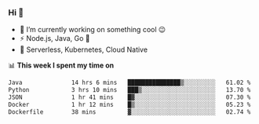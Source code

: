### Hi 👋

<!--
**nodejh/nodejh** is a ✨ _special_ ✨ repository because its `README.md` (this file) appears on your GitHub profile.

Here are some ideas to get you started:

- 🔭 I’m currently working on ...
- 🌱 I’m currently learning ...
- 👯 I’m looking to collaborate on ...
- 🤔 I’m looking for help with ...
- 💬 Ask me about ...
- 📫 How to reach me: ...
- 😄 Pronouns: ...
- ⚡ Fun fact: ...
-->

- 🔭 I’m currently working on something cool :wink:
- ⚡ Node.js, Java, Go :thought_balloon:
- 🤖 Serverless, Kubernetes, Cloud Native

📊 **This week I spent my time on**

<!--START_SECTION:waka-->

```txt
Java              14 hrs 6 mins   ███████████████▒░░░░░░░░░   61.02 %
Python            3 hrs 10 mins   ███▒░░░░░░░░░░░░░░░░░░░░░   13.70 %
JSON              1 hr 41 mins    █▓░░░░░░░░░░░░░░░░░░░░░░░   07.30 %
Docker            1 hr 12 mins    █▒░░░░░░░░░░░░░░░░░░░░░░░   05.23 %
Dockerfile        38 mins         ▓░░░░░░░░░░░░░░░░░░░░░░░░   02.74 %
```

<!--END_SECTION:waka-->


<!--
:traffic_light: **Visitors**

![visitors](https://visitor-badge.glitch.me/badge?page_id=nodejh.nodejh)
-->
